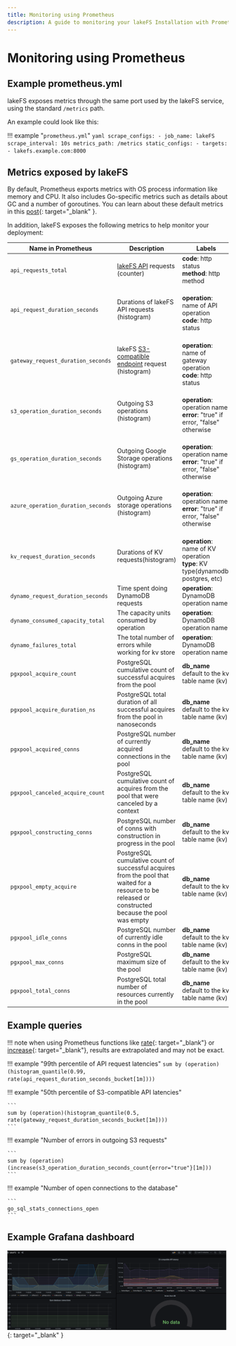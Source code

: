 ```yaml
---
title: Monitoring using Prometheus
description: A guide to monitoring your lakeFS Installation with Prometheus.
---
```


# Monitoring using Prometheus

## Example prometheus.yml

lakeFS exposes metrics through the same port used by the lakeFS service, using the standard `/metrics` path.

An example could look like this:

!!! example "`prometheus.yml`"
    ```yaml
    scrape_configs:
    - job_name: lakeFS
      scrape_interval: 10s
      metrics_path: /metrics
      static_configs:
      - targets:
        - lakefs.example.com:8000
    ```

## Metrics exposed by lakeFS

By default, Prometheus exports metrics with OS process information like memory and CPU.
It also includes Go-specific metrics such as details about GC and a number of goroutines.
You can learn about these default metrics in this [post](https://povilasv.me/prometheus-go-metrics/){: target="_blank" }.

In addition, lakeFS exposes the following metrics to help monitor your deployment:

| Name in Prometheus               | Description                                                 | Labels |
|----------------------------------|-------------------------------------------------------------|--------|
| `api_requests_total`               | [lakeFS API](./api.md) requests (counter)                     | **code**: http status<br/>**method**: http method
| `api_request_duration_seconds`     | Durations of lakeFS API requests (histogram)                | <br/>**operation**: name of API operation<br/>**code**: http status
| `gateway_request_duration_seconds` | lakeFS [S3-compatible endpoint](./s3.md) request (histogram)  | <br/>**operation**: name of gateway operation<br/>**code**: http status
| `s3_operation_duration_seconds`    | Outgoing S3 operations (histogram)                          | <br/>**operation**: operation name<br/>**error**: "true" if error, "false" otherwise
| `gs_operation_duration_seconds`    | Outgoing Google Storage operations (histogram)              | <br/>**operation**: operation name<br/>**error**: "true" if error, "false" otherwise
| `azure_operation_duration_seconds` | Outgoing Azure storage operations (histogram)               | <br/>**operation**: operation name<br/>**error**: "true" if error, "false" otherwise
| `kv_request_duration_seconds`      | Durations of KV requests(histogram)                         | <br/>**operation**: name of KV operation<br/>**type**: KV type(dynamodb, postgres, etc)
| `dynamo_request_duration_seconds`  | Time spent doing DynamoDB requests                          | **operation**: DynamoDB operation name
| `dynamo_consumed_capacity_total`   | The capacity units consumed by operation                    | **operation**: DynamoDB operation name
| `dynamo_failures_total`            | The total number of errors while working for kv store       | **operation**: DynamoDB operation name
| `pgxpool_acquire_count`            | PostgreSQL cumulative count of successful acquires from the pool | **db_name** default to the kv table name (kv)
| `pgxpool_acquire_duration_ns`      | PostgreSQL total duration of all successful acquires from the pool in nanoseconds | **db_name** default to the kv table name (kv)
| `pgxpool_acquired_conns`           | PostgreSQL number of currently acquired connections in the pool | **db_name** default to the kv table name (kv)
| `pgxpool_canceled_acquire_count`   | PostgreSQL cumulative count of acquires from the pool that were canceled by a context | **db_name** default to the kv table name (kv)
| `pgxpool_constructing_conns`       | PostgreSQL number of conns with construction in progress in the pool | **db_name** default to the kv table name (kv)
| `pgxpool_empty_acquire`            | PostgreSQL cumulative count of successful acquires from the pool that waited for a resource to be released or constructed because the pool was empty | **db_name** default to the kv table name (kv)
| `pgxpool_idle_conns`               | PostgreSQL number of currently idle conns in the pool       | **db_name** default to the kv table name (kv)
| `pgxpool_max_conns`                | PostgreSQL maximum size of the pool                         | **db_name** default to the kv table name (kv)
| `pgxpool_total_conns`              | PostgreSQL total number of resources currently in the pool  | **db_name** default to the kv table name (kv)

## Example queries

!!! note
    when using Prometheus functions like [rate](https://prometheus.io/docs/prometheus/latest/querying/functions/#rate){: target="_blank"} or [increase](https://prometheus.io/docs/prometheus/latest/querying/functions/#increase){: target="_blank"}, results are extrapolated and may not be exact.

!!! example "99th percentile of API request latencies"
    ```
sum by (operation)(histogram_quantile(0.99, rate(api_request_duration_seconds_bucket[1m])))
    ```

!!! example "50th percentile of S3-compatible API latencies"

    ```
    sum by (operation)(histogram_quantile(0.5, rate(gateway_request_duration_seconds_bucket[1m])))
    ```

!!! example "Number of errors in outgoing S3 requests"

    ```
    sum by (operation) (increase(s3_operation_duration_seconds_count{error="true"}[1m]))
    ```

!!! example "Number of open connections to the database"

    ```
    go_sql_stats_connections_open
    ```

## Example Grafana dashboard

![Grafana dashboard example](../assets/img/grafana.png){: target="_blank" }
